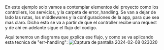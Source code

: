 En este ejemplo solo vamos a contemplar elementos del proyecto como los controllers, los servicios, y la carpeta de error_handling. Se
van a dejar de lado las rutas, los middlewares y la configuraciones de la app, para que sea mas claro. Dicho esto se va a partir de que
el controller recibe una request y de ahi en adelante sigue el flujo del codigo.
    
Aqui tenemos un diagrama que explica ese flujo, y como se va aplicando esta tecnica de "err-handling":
![Captura de pantalla 2024-02-08 023020](https://github.com/Matestampa/Error-Handling-technique-example/assets/69252997/4e0d6e70-df69-449c-ad08-9d9f7ffa3572)
